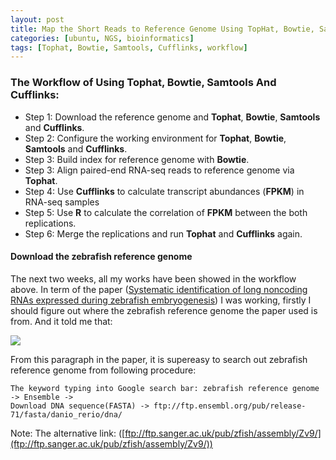 ```yaml
---
layout: post
title: Map the Short Reads to Reference Genome Using TopHat, Bowtie, Samtools and Cufflinks (Ubuntu) 
categories: [ubuntu, NGS, bioinformatics]
tags: [Tophat, Bowtie, Samtools, Cufflinks, workflow]
---
```


### The Workflow of Using Tophat, Bowtie, Samtools And Cufflinks:

- Step 1: Download the reference genome and **Tophat**, **Bowtie**, **Samtools** and **Cufflinks**.
- Step 2: Configure the working environment for **Tophat**, **Bowtie**, **Samtools**  and **Cufflinks**.
- Step 3: Build index for reference genome with **Bowtie**.
- Step 3: Align paired-end RNA-seq reads to reference genome via **Tophat**.
- Step 4: Use **Cufflinks** to calculate transcript abundances (**FPKM**) in RNA-seq samples
- Step 5: Use **R** to calculate the correlation of **FPKM** between the both replications.
- Step 6: Merge the replications and run **Tophat** and **Cufflinks** again.


#### Download the zebrafish reference genome

The next two weeks, all my works have been showed in the workflow above. In term of the paper ([Systematic identification of long noncoding RNAs expressed during zebrafish embryogenesis](http://www.ncbi.nlm.nih.gov/pmc/articles/PMC3290793/)) I was working, firstly I should figure out where the zebrafish reference genome the paper used is from. And it told me that:

![](http://i.imgur.com/0j2PDa5.png)

From this paragraph in the paper, it is supereasy to search out zebrafish reference genome from
following procedure:

```
The keyword typing into Google search bar: zebrafish reference genome -> Ensemble ->
Download DNA sequence(FASTA) -> ftp://ftp.ensembl.org/pub/release-71/fasta/danio_rerio/dna/
```
Note: The alternative link: ([ftp://ftp.sanger.ac.uk/pub/zfish/assembly/Zv9/](ftp://ftp.sanger.ac.uk/pub/zfish/assembly/Zv9/))
